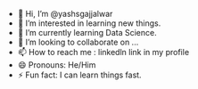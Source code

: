 - 👋 Hi, I’m @yashsgajjalwar
- 👀 I’m interested in learning new things.
- 🌱 I’m currently learning Data Science.
- 💞️ I’m looking to collaborate on ...
- 📫 How to reach me : linkedln link in my profile
- 😄 Pronouns: He/Him
- ⚡ Fun fact: I can learn things fast.

<!---
yashsgajjalwar/yashsgajjalwar is a ✨ special ✨ repository because its `README.md` (this file) appears on your GitHub profile.
You can click the Preview link to take a look at your changes.
--->

